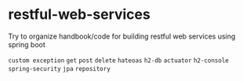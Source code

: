 # restful-web-services
Try to organize handbook/code for building restful web services using spring boot 

`custom exception`  `get` `post` `delete`  `hateoas` `h2-db` `actuator` `h2-console` `spring-security` `jpa` `repository` 
